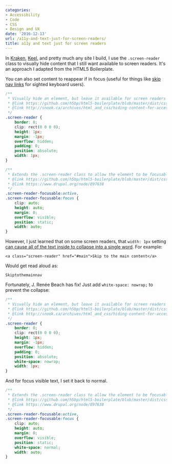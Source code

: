 ```yaml
---
categories:
- Accessibility
- Code
- CSS
- Design and UX
date: '2016-12-13'
url: /a11y-and-text-just-for-screen-readers/
title: a11y and text just for screen readers
---
```


In [Kraken](https://cferdinandi.github.io/kraken/), [Keel](https://keel.gomakethings.com/), and pretty much any site I build, I use the `.screen-reader` class to visually hide content that I still want available to screen readers. It's an approach I adapted from the HTML5 Boilerplate.

You can also set content to reappear if in focus (useful for things like [skip nav links](/hidden-content-for-better-a11y/) for sighted keyboard users).

```css
/**
 * Visually hide an element, but leave it available for screen readers
 * @link https://github.com/h5bp/html5-boilerplate/blob/master/dist/css/main.css
 * @link http://snook.ca/archives/html_and_css/hiding-content-for-accessibility
 */
.screen-reader {
	border: 0;
	clip: rect(0 0 0 0);
	height: 1px;
	margin: -1px;
	overflow: hidden;
	padding: 0;
	position: absolute;
	width: 1px;
}

/**
 * Extends the .screen-reader class to allow the element to be focusable when navigated to via the keyboard
 * @link https://github.com/h5bp/html5-boilerplate/blob/master/dist/css/main.css
 * @link https://www.drupal.org/node/897638
 */
.screen-reader-focusable:active,
.screen-reader-focusable:focus {
	clip: auto;
	height: auto;
	margin: 0;
	overflow: visible;
	position: static;
	width: auto;
}
```

However, I just learned that on some screen readers, that `width: 1px` setting [can cause all of the text inside to collapse into a single word](https://medium.com/@jessebeach/beware-smushed-off-screen-accessible-text-5952a4c2cbfe#.a4reakhtm). For example:

```markup
<a class="screen-reader" href="#main">Skip to the main content</a>
```

Would get read aloud as:

```
Skiptothemainnav
```

Fortunately, J. Renée Beach has fix! Just add `white-space: nowrap;` to prevent the collapse:

```css
/**
 * Visually hide an element, but leave it available for screen readers
 * @link https://github.com/h5bp/html5-boilerplate/blob/master/dist/css/main.css
 * @link http://snook.ca/archives/html_and_css/hiding-content-for-accessibility
 */
.screen-reader {
	border: 0;
	clip: rect(0 0 0 0);
	height: 1px;
	margin: -1px;
	overflow: hidden;
	padding: 0;
	position: absolute;
	white-space: nowrap;
	width: 1px;
}
```

And for focus visible text, I set it back to normal.

```css
/**
 * Extends the .screen-reader class to allow the element to be focusable when navigated to via the keyboard
 * @link https://github.com/h5bp/html5-boilerplate/blob/master/dist/css/main.css
 * @link https://www.drupal.org/node/897638
 */
.screen-reader-focusable:active,
.screen-reader-focusable:focus {
	clip: auto;
	height: auto;
	margin: 0;
	overflow: visible;
	position: static;
	white-space: normal;
	width: auto;
}
```